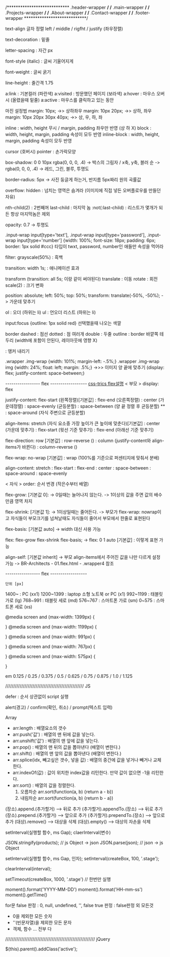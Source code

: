 <HTML / CSS>

/**************************** .header-wrapper ****************************/
/**************************** .main-wrapper ****************************/
/**************************** .Projects-wrapper ****************************/
/**************************** .About-wrapper ****************************/
/**************************** .Contact-wrapper ****************************/
/**************************** .footer-wrapper ****************************/

text-align 글자 정렬
  left / middle / rigfht / justify (좌우정렬)

text-decoration : 밑줄 

letter-spacing : 자간 px

font-style (italic) : 글씨 기울어지게

font-weight : 글씨 굵기

line-height : 줄간격 1.75

a:link    : 기본컬러 (파란색)
a:visited : 방문했던 페이지 (보라색)
a:hover   : 마우스 오버시 (올렸을때 밑줄)
a:active  : 마우스를 클릭하고 있는 동안


마진 설정법
  margin: 10px; ->> 상하좌우
  margin: 10px 20px; ->> 상하, 좌우
  margin: 10px 20px 30px 40px; ->> 상, 우, 하, 좌

inline       : width, height 무시 / margin, padding 좌우만 반영 (상 하 X)
block        : width, height, margin, padding 속성이 모두 반영
inline-block : width, height, margin, padding 속성이 모두 반영

cursor (호버시)
  pointer : 손가락모양

box-shadow: 0 0 10px rgba(0, 0, 0, .4)
  -> 박스의 그림자 / x축, y축, 블러 순
  -> rgba(0, 0, 0, .4) -> 레드, 그린, 블루, 투명도

border-radius: 5px
  -> 사진 둥글게 하는거, 반지름 5px짜리 원의 곡률값

overflow: hidden : 넘치는 영역은 숨겨라 (이미지에 직접 넣든 오버플로우를 만들던 자유)

nth-child(2) : 2번째꺼
last-child : 마지막 놈
:not(:last-child) : 리스트가 몇개가 되든 항상 마지막놈은 제외

opacity: 0.7 -> 투명도

.input-wrap input[type='text'],
.input-wrap input[type='password'],
.input-wrap input[type='number'] {width: 100%; font-size: 18px; padding: 6px; border: 1px solid #ccc}
타입이 twxt, password, number인 애들만 속성을 먹어라

filter: grayscale(50%) : 흑백

transition: width 1s; : 애니메이션 효과

transform (transition: all 5s; 이랑 같이 써야된다)
  translate : 이동
  rotate    : 회전
  scale(2)  : 크기 변화

position: absolute; left: 50%; top: 50%; transform: translate(-50%, -50%);
-> 가운데 맞추기

ol : 오더 (하위는 li)
ul : 언오더 리스트 (하위는 li)

input:focus {outline: 1px solid red} 선택했을때 나오는 색깔

border
  dashed : 점선
  dotted : 점 여러개
  double : 두줄
  outline : border 바깥쪽 테두리 (width에 포함이 안된다, 레이아웃에 영향 X)

<a name="pf"></a> : 앵커 내리기

.wrapper .img-wrap {width: 101%; margin-left: -.5%;}
.wrapper .img-wrap img {width: 24%; float: left; margin: .5%;}
->>> 이미지 양 끝에 맞추기 (display: flex; justify-content: space-between;)

----------------- flex ------------------
[css-trics flex설명](https://css-tricks.com/snippets/css/a-guide-to-flexbox/)
  < 부모 >
  display: flex

  justify-content: flex-start      (왼쪽정렬)[기본값]
                 : flex-end        (오른쪽정렬)
                 : center          (가운데정렬)
                 : space-evenly    (균등분할)
                 : space-between   (양 끝 정렬 후 균등분할) **
                 : space-around    (자식 주변으로 균등분할)

  align-items: stretch             (자식 요소중 가장 높이가 큰 높이에 맞춘다)[기본값]
             : center              (가운데 맞추기)
             : flex-start          (윗선 기준 맞추기)
             : flex-end            (아래선 기준 맞추기)

  flex-direction: row              [기본값]
                : row-reverse      ()
                : column           (justify-content와 align-items가 바뀐다)
                : column-reverse   ()

  flex-wrap: no-wrap               [기본값]
           : wrap                  (100%를 기준으로 퍼센티지에 맞춰서 분배)

  align-content: stretch
               : flex-start
               : flex-end
               : center
               : space-between
               : space-around
               : space-evenly

  < 자식 >
  order: 순서 번경 (작은수부터 배열)

  flex-grow: [기본값 0]:
                      -> 0일때는 늘어나지 않는다.
                      -> 1이상의 값을 주면 값의 배수만큼 영역 차지

  flex-shrink: [기본값 1]:
                        -> 1이상일때는 줄어든다.
                        -> 부모가 flex-wrap: nowrap이고 자식들이 부모크기를 넘쳐날때도 자식들이 줄어서 부모에서 한줄로 표현된다

  flex-basis: [기본값 auto]
                        -> width 대신 사용 가능


  flex: flex-grow flex-shrink flex-basis;
                        -> flex: 0 1 auto [기본값] : 이렇게 표현 가능

  align-self: [기본값 inherit]
                        -> 부모 align-items에서 주어진 값을 나만 다르게 설정 가능
                        -> BR-Architects - 01.flex.html - .wrapper4 참조


----------------- flex ------------------


    단위 [px]
1400~      : PC (xx1)
1200~1399  : laptop 소형 노트북 or PC (x1)
992~1199   : 태블릿 가로 (lg)
768~991    : 태블릿 세로 (md)
576~767    : 스마트폰 가로 (sm)
0~575      : 스마트폰 세로 (xs)

@media screen and (max-width: 1399px) {
  
}
@media screen and (max-width: 1199px) {
  
}
@media screen and (max-width: 991px) {
  
}
@media screen and (max-width: 767px) {
  
}
@media screen and (max-width: 575px) {
  
}

em
0.125 / 0.25 / 0.375 / 0.5 / 0.625 / 0.75 / 0.875 / 1.0 / 1.125



///////////////////////////////////////////////// JS

defer : 순서 상관없이 script 실행

alert(경고) / confirm(확인, 취소) / prompt(텍스트 입력)

Array
- arr.length : 배열요소의 갯수
- arr.push('값') : 배열의 맨 뒤에 값을 넣는다.
- arr.unshift('값') : 배열의 맨 앞에 값을 넣는다.
- arr.pop() : 배열의 맨 뒤의 값을 뽑아낸다 (배열이 변한다.)
- arr.shift() : 배열의 맨 앞의 값을 뽑아낸다 (배열이 변한다.)
- arr.splice(idx, 빼고싶은 갯수, 넣을 값) : 배열의 중간에 값을 넣거나 빼거나 교체한다. 
- arr.indexOf(값) : 값이 위치한 index값을 리턴한다. 만약 값이 없으면 -1을 리턴한다.
- arr.sort() : 배열의 값을 정렬한다.
  1. 오름차순 arr.sort(function(a, b) {return a - b})
  2. 내림차순 arr.sort(function(a, b) {return b - a})

(장소).append.(추가할거)      --> 뒤로 추가
(추가할거).appendTo.(장소)    --> 뒤로 추가
(장소).prepend.(추가할거)     --> 앞으로 추가
(추가할거).prependTo.(장소)   --> 앞으로 추가
(대상).remove()               --> 대상을 삭제
(대상).empty()                --> 대상의 자손을 삭제

setInterval(실행할 함수, ms Gap);
claerInterval(변수)

JSON.stringify(products); // js Object -> json
JSON.parse(json); //  json -> js Object

setInterval(실행할 함수, ms Gap, 인자);
setInterval(createBox, 100, '.stage');

clearInterval(interval);

setTimeout(createBox, 1000, '.stage') // 한번만 실행

moment().format('YYYY-MM-DD')
moment().format('HH-mm-ss')
moment().getTime()

for문
false 판정 : 0, null, undefined, '', false
true 판정  : false판정 외 모든것
- 0을 제외한 모든 숫자
- ''(빈문자열)을 제외한 모든 문자
- 객체, 함수 ... 전부 다

//////////////////////////////////////////////////////// jQuery

$(this).parent().addClass('active');